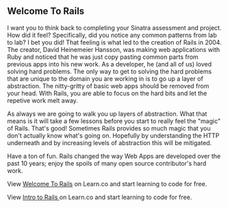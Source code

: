 ## Welcome To Rails

I want you to think back to completing your Sinatra assessment and project. How did it feel? Specifically, did you notice any common patterns from lab to lab? I bet you did! That feeling is what led to the creation of Rails in 2004. The creator, David Heinemeier Hansson, was making web applications with Ruby and noticed that he was just copy pasting common parts from previous apps into his new work. As a developer, he (and all of us) loved solving hard problems. The only way to get to solving the hard problems that are unique to the domain you are working in is to go up a layer of abstraction. The nitty-gritty of basic web apps should be removed from your head. With Rails, you are able to focus on the hard bits and let the repetive work melt away. 

As always we are going to walk you up layers of abstraction. What that means is it will take a few lessons before you start to really feel the "magic" of Rails. That's good! Sometimes Rails provides so much magic that you don't actually know what's going on. Hopefully by understanding the HTTP underneath and by increasing levels of abstraction this will be mitigated.

Have a ton of fun. Rails changed the way Web Apps are developed over the past 10 years; enjoy the spoils of many open source contributor's hard work.
<p data-visibility='hidden'>View <a href='https://learn.co/lessons/intro-to-rails' title='Welcome To Rails'>Welcome To Rails</a> on Learn.co and start learning to code for free.</p>

<p class='util--hide'>View <a href='https://learn.co/lessons/intro-to-rails'>Intro to Rails </a> on Learn.co and start learning to code for free.</p>

